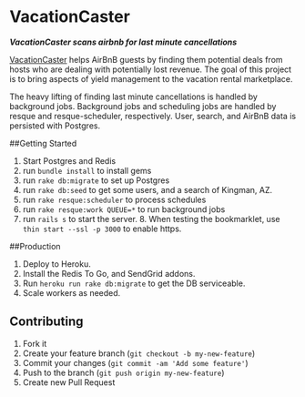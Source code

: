 VacationCaster
============

***VacationCaster scans airbnb for last minute cancellations***

[VacationCaster](http://dry-cove-4518.herokuapp.com/) helps AirBnB guests by finding them potential deals from hosts who are dealing with potentially lost revenue. The goal of this project is to bring aspects of yield management to the vacation rental marketplace. 

The heavy lifting of finding last minute cancellations is handled by background jobs. Background jobs and scheduling jobs are handled by resque and resque-scheduler, respectively. User, search, and AirBnB data is persisted with Postgres.


##Getting Started

1. Start Postgres and Redis
2. run `bundle install` to install gems
3. run `rake db:migrate` to set up Postgres
4. run `rake db:seed` to get some users, and a search of Kingman, AZ. 
5. run `rake resque:scheduler` to process schedules
6. run `rake resque:work QUEUE=*` to run background jobs
7. run `rails s` to start the server. 8. When testing the bookmarklet, use `thin start --ssl -p 3000` to enable https.


##Production

1. Deploy to Heroku.
2. Install the Redis To Go, and SendGrid addons.
3. Run `heroku run rake db:migrate` to get the DB serviceable.
5. Scale workers as needed.


## Contributing

1. Fork it
2. Create your feature branch (`git checkout -b my-new-feature`)
3. Commit your changes (`git commit -am 'Add some feature'`)
4. Push to the branch (`git push origin my-new-feature`)
5. Create new Pull Request